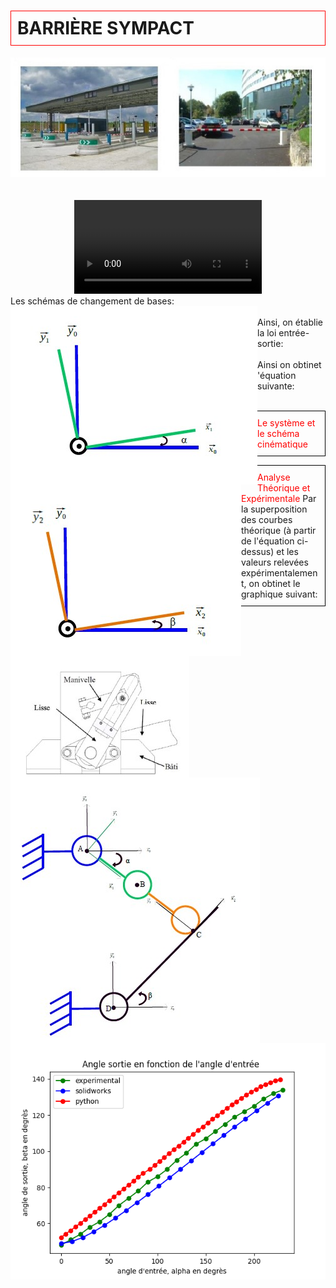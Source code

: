 <html>
 <head>
    <meta charset="utf-8"/>
    <link href="style.css" rel="stylesheet" type="text/css"/>
 </head>
 <body>
  <h1 id="h1" style="border: 1px solid red; padding: 10px;"><b>BARRIÈRE SYMPACT</b></h1>
  <center><img src="im/1.jpg" /></center>
  <br>
  <center><img scr="im/2.jpg"  />
  <br>
  <video src="im/SYMPACT BARRIERE AUTOMATIQUE inventor.mp4" width="300" controls/>




  <p id="para3" style="border: 1px solid black; padding: 10px;"> <font style="color:red">Le système et le schéma cinématique</font>
  <br>
  <center >  <img src="im/3.jpg" style="float:left;" /><img src="im/4.jpg" style="float:left;" /></center>
  </p>
  <p id="para3" style="border: 1px solid black; padding: 10px;"><cnter> <font style="color:red">La loi entrée-sortie</font></center>
  Les schémas de changement de bases:
  <br><center >  <img src="im/5.jpg" style="float:left;" /><img src="im/6.jpg" style="float:left;" /></center>
  <br>
  Ainsi, on établie la loi entrée-sortie: 
  <br> <center><img scr="im/7.jpg"  /> </center>
  Ainsi on obtinet 'équation suivante: 
  <br><img scr="im/8.jpg"    />  
  </p>
   <p id="para3" style="border: 1px solid black; padding: 10px;"> <font style="color:red">Le système et le schéma cinématique</font>
  <br>
  <center >  <img src="im/3.jpg" style="float:left;" /><img src="im/4.jpg" style="float:left;" /></center>
  </p>
  <p id="para3" style="border: 1px solid black; padding: 10px;"><cnter> <font style="color:red">Analyse Théorique et Expérimentale </font></center>
  Par la superposition des courbes théorique (à partir de l'équation ci-dessus) et les valeurs relevées expérimentalement, on obtinet le graphique suivant:
  <center><img src="im/Figure_1 (1).png"  />
 
  </p>
